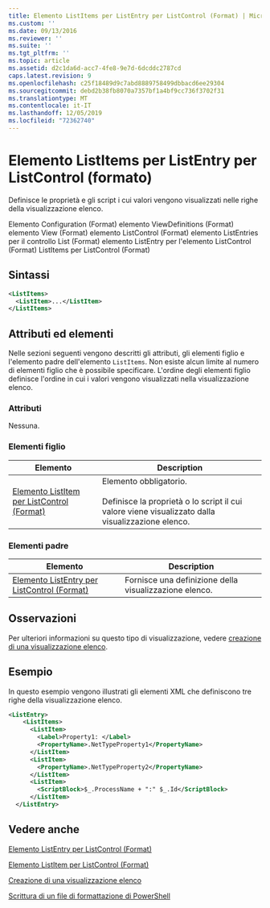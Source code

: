 ```yaml
---
title: Elemento ListItems per ListEntry per ListControl (Format) | Microsoft Docs
ms.custom: ''
ms.date: 09/13/2016
ms.reviewer: ''
ms.suite: ''
ms.tgt_pltfrm: ''
ms.topic: article
ms.assetid: d2c1da6d-acc7-4fe8-9e7d-6dcddc2787cd
caps.latest.revision: 9
ms.openlocfilehash: c25f18489d9c7abd8889758499dbbacd6ee29304
ms.sourcegitcommit: debd2b38fb8070a7357bf1a4bf9cc736f3702f31
ms.translationtype: MT
ms.contentlocale: it-IT
ms.lasthandoff: 12/05/2019
ms.locfileid: "72362740"
---
```

# <a name="listitems-element-for-listentry-for-listcontrol-format"></a>Elemento ListItems per ListEntry per ListControl (formato)

Definisce le proprietà e gli script i cui valori vengono visualizzati nelle righe della visualizzazione elenco.

Elemento Configuration (Format) elemento ViewDefinitions (Format) elemento View (Format) elemento ListControl (Format) elemento ListEntries per il controllo List (Format) elemento ListEntry per l'elemento ListControl (Format) ListItems per ListControl (Format)

## <a name="syntax"></a>Sintassi

```xml
<ListItems>
  <ListItem>...</ListItem>
</ListItems>
```

## <a name="attributes-and-elements"></a>Attributi ed elementi

Nelle sezioni seguenti vengono descritti gli attributi, gli elementi figlio e l'elemento padre dell'elemento `ListItems`. Non esiste alcun limite al numero di elementi figlio che è possibile specificare. L'ordine degli elementi figlio definisce l'ordine in cui i valori vengono visualizzati nella visualizzazione elenco.

### <a name="attributes"></a>Attributi

Nessuna.

### <a name="child-elements"></a>Elementi figlio

|Elemento|Description|
|-------------|-----------------|
|[Elemento ListItem per ListControl (Format)](./listitem-element-for-listitems-for-listcontrol-format.md)|Elemento obbligatorio.<br /><br /> Definisce la proprietà o lo script il cui valore viene visualizzato dalla visualizzazione elenco.|

### <a name="parent-elements"></a>Elementi padre

|Elemento|Description|
|-------------|-----------------|
|[Elemento ListEntry per ListControl (Format)](./listentry-element-for-listcontrol-format.md)|Fornisce una definizione della visualizzazione elenco.|

## <a name="remarks"></a>Osservazioni

Per ulteriori informazioni su questo tipo di visualizzazione, vedere [creazione di una visualizzazione elenco](./creating-a-list-view.md).

## <a name="example"></a>Esempio

In questo esempio vengono illustrati gli elementi XML che definiscono tre righe della visualizzazione elenco.

```xml
<ListEntry>
    <ListItems>
      <ListItem>
        <Label>Property1: </Label>
        <PropertyName>.NetTypeProperty1</PropertyName>
      </ListItem>
      <ListItem>
        <PropertyName>.NetTypeProperty2</PropertyName>
      </ListItem>
      <ListItem>
        <ScriptBlock>$_.ProcessName + ":" $_.Id</ScriptBlock>
      </ListItem>
  </ListEntry>
```

## <a name="see-also"></a>Vedere anche

[Elemento ListEntry per ListControl (Format)](./listentry-element-for-listcontrol-format.md)

[Elemento ListItem per ListControl (Format)](./listitem-element-for-listitems-for-listcontrol-format.md)

[Creazione di una visualizzazione elenco](./creating-a-list-view.md)

[Scrittura di un file di formattazione di PowerShell](./writing-a-powershell-formatting-file.md)
